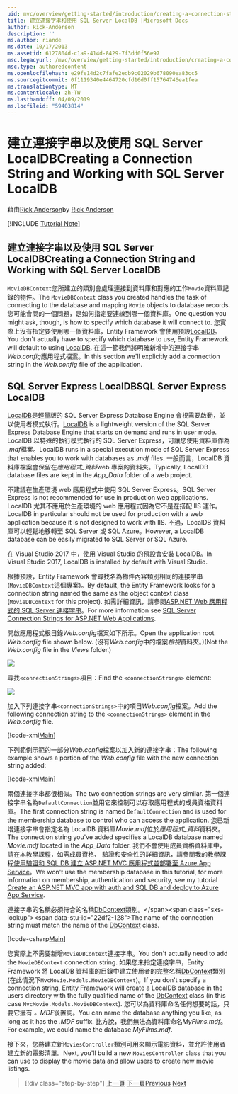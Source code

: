 ```yaml
---
uid: mvc/overview/getting-started/introduction/creating-a-connection-string
title: 建立連接字串和使用 SQL Server LocalDB |Microsoft Docs
author: Rick-Anderson
description: ''
ms.author: riande
ms.date: 10/17/2013
ms.assetid: 6127804d-c1a9-414d-8429-7f3dd0f56e97
msc.legacyurl: /mvc/overview/getting-started/introduction/creating-a-connection-string
msc.type: authoredcontent
ms.openlocfilehash: e29fe14d2c7fafe2edb9c02029b678090ea83cc5
ms.sourcegitcommit: 0f1119340e4464720cfd16d0ff15764746ea1fea
ms.translationtype: MT
ms.contentlocale: zh-TW
ms.lasthandoff: 04/09/2019
ms.locfileid: "59403814"
---
```

# <a name="creating-a-connection-string-and-working-with-sql-server-localdb"></a><span data-ttu-id="22df2-102">建立連接字串以及使用 SQL Server LocalDB</span><span class="sxs-lookup"><span data-stu-id="22df2-102">Creating a Connection String and Working with SQL Server LocalDB</span></span>

<span data-ttu-id="22df2-103">藉由[Rick Anderson]((https://twitter.com/RickAndMSFT))</span><span class="sxs-lookup"><span data-stu-id="22df2-103">by [Rick Anderson]((https://twitter.com/RickAndMSFT))</span></span>

[!INCLUDE [Tutorial Note](sample/code-location.md)]

## <a name="creating-a-connection-string-and-working-with-sql-server-localdb"></a><span data-ttu-id="22df2-104">建立連接字串以及使用 SQL Server LocalDB</span><span class="sxs-lookup"><span data-stu-id="22df2-104">Creating a Connection String and Working with SQL Server LocalDB</span></span>

<span data-ttu-id="22df2-105">`MovieDBContext`您所建立的類別會處理連接到資料庫和對應的工作`Movie`資料庫記錄的物件。</span><span class="sxs-lookup"><span data-stu-id="22df2-105">The `MovieDBContext` class you created handles the task of connecting to the database and mapping `Movie` objects to database records.</span></span> <span data-ttu-id="22df2-106">您可能會問的一個問題，是如何指定要連線到哪一個資料庫。</span><span class="sxs-lookup"><span data-stu-id="22df2-106">One question you might ask, though, is how to specify which database it will connect to.</span></span> <span data-ttu-id="22df2-107">您實際上沒有指定要使用哪一個資料庫，Entity Framework 會使用預設[LocalDB](https://docs.microsoft.com/sql/database-engine/configure-windows/sql-server-2016-express-localdb)。</span><span class="sxs-lookup"><span data-stu-id="22df2-107">You don't actually have to specify which database to use, Entity Framework will default to using [LocalDB](https://docs.microsoft.com/sql/database-engine/configure-windows/sql-server-2016-express-localdb).</span></span> <span data-ttu-id="22df2-108">在這一節我們將明確新增中的連接字串*Web.config*應用程式檔案。</span><span class="sxs-lookup"><span data-stu-id="22df2-108">In this section we'll explicitly add a connection string in the *Web.config* file of the application.</span></span>

## <a name="sql-server-express-localdb"></a><span data-ttu-id="22df2-109">SQL Server Express LocalDB</span><span class="sxs-lookup"><span data-stu-id="22df2-109">SQL Server Express LocalDB</span></span>

<span data-ttu-id="22df2-110">[LocalDB](https://docs.microsoft.com/sql/database-engine/configure-windows/sql-server-2016-express-localdb)是輕量版的 SQL Server Express Database Engine 會視需要啟動，並以使用者模式執行。</span><span class="sxs-lookup"><span data-stu-id="22df2-110">[LocalDB](https://docs.microsoft.com/sql/database-engine/configure-windows/sql-server-2016-express-localdb) is a lightweight version of the SQL Server Express Database Engine that starts on demand and runs in user mode.</span></span> <span data-ttu-id="22df2-111">LocalDB 以特殊的執行模式執行的 SQL Server Express，可讓您使用資料庫作為 *.mdf*檔案。</span><span class="sxs-lookup"><span data-stu-id="22df2-111">LocalDB runs in a special execution mode of SQL Server Express that enables you to work with databases as *.mdf* files.</span></span> <span data-ttu-id="22df2-112">一般而言，LocalDB 資料庫檔案會保留在*應用程式\_資料*web 專案的資料夾。</span><span class="sxs-lookup"><span data-stu-id="22df2-112">Typically, LocalDB database files are kept in the *App\_Data* folder of a web project.</span></span>

<span data-ttu-id="22df2-113">不建議在生產環境 web 應用程式中使用 SQL Server Express。</span><span class="sxs-lookup"><span data-stu-id="22df2-113">SQL Server Express is not recommended for use in production web applications.</span></span> <span data-ttu-id="22df2-114">LocalDB 尤其不應用於生產環境的 web 應用程式因為它不是在搭配 IIS 運作。</span><span class="sxs-lookup"><span data-stu-id="22df2-114">LocalDB in particular should not be used for production with a web application because it is not designed to work with IIS.</span></span> <span data-ttu-id="22df2-115">不過，LocalDB 資料庫可以輕鬆地移轉至 SQL Server 或 SQL Azure。</span><span class="sxs-lookup"><span data-stu-id="22df2-115">However, a LocalDB database can be easily migrated to SQL Server or SQL Azure.</span></span>

<span data-ttu-id="22df2-116">在 Visual Studio 2017 中，使用 Visual Studio 的預設會安裝 LocalDB。</span><span class="sxs-lookup"><span data-stu-id="22df2-116">In Visual Studio 2017, LocalDB is installed by default with Visual Studio.</span></span>

<span data-ttu-id="22df2-117">根據預設，Entity Framework 會尋找名為物件內容類別相同的連接字串 (`MovieDBContext`這個專案)。</span><span class="sxs-lookup"><span data-stu-id="22df2-117">By default, the Entity Framework looks for a connection string named the same as the object context class (`MovieDBContext` for this project).</span></span> <span data-ttu-id="22df2-118">如需詳細資訊，請參閱[ASP.NET Web 應用程式的 SQL Server 連接字串](https://msdn.microsoft.com/library/jj653752.aspx)。</span><span class="sxs-lookup"><span data-stu-id="22df2-118">For more information see [SQL Server Connection Strings for ASP.NET Web Applications](https://msdn.microsoft.com/library/jj653752.aspx).</span></span>

<span data-ttu-id="22df2-119">開啟應用程式根目錄*Web.config*檔案如下所示。</span><span class="sxs-lookup"><span data-stu-id="22df2-119">Open the application root *Web.config* file shown below.</span></span> <span data-ttu-id="22df2-120">(沒有*Web.config*中的檔案*檢視*資料夾。)</span><span class="sxs-lookup"><span data-stu-id="22df2-120">(Not the *Web.config* file in the *Views* folder.)</span></span>

![](creating-a-connection-string/_static/image1.png)

<span data-ttu-id="22df2-121">尋找`<connectionStrings>`項目：</span><span class="sxs-lookup"><span data-stu-id="22df2-121">Find the `<connectionStrings>` element:</span></span>

![](creating-a-connection-string/_static/image2.png)

<span data-ttu-id="22df2-122">加入下列連接字串`<connectionStrings>`中的項目*Web.config*檔案。</span><span class="sxs-lookup"><span data-stu-id="22df2-122">Add the following connection string to the `<connectionStrings>` element in the *Web.config* file.</span></span>

[!code-xml[Main](creating-a-connection-string/samples/sample1.xml)]

<span data-ttu-id="22df2-123">下列範例示範的一部分*Web.config*檔案以加入新的連接字串：</span><span class="sxs-lookup"><span data-stu-id="22df2-123">The following example shows a portion of the *Web.config* file with the new connection string added:</span></span>

[!code-xml[Main](creating-a-connection-string/samples/sample2.xml)]

<span data-ttu-id="22df2-124">兩個連接字串都很相似。</span><span class="sxs-lookup"><span data-stu-id="22df2-124">The two connection strings are very similar.</span></span> <span data-ttu-id="22df2-125">第一個連接字串名為`DefaultConnection`並用它來控制可以存取應用程式的成員資格資料庫。</span><span class="sxs-lookup"><span data-stu-id="22df2-125">The first connection string is named `DefaultConnection` and is used for the membership database to control who can access the application.</span></span> <span data-ttu-id="22df2-126">您已新增連接字串會指定名為 LocalDB 資料庫*Movie.mdf*位於*應用程式\_資料*資料夾。</span><span class="sxs-lookup"><span data-stu-id="22df2-126">The connection string you've added specifies a LocalDB database named *Movie.mdf* located in the *App\_Data* folder.</span></span> <span data-ttu-id="22df2-127">我們不會使用成員資格資料庫中，請在本教學課程，如需成員資格、 驗證和安全性的詳細資訊，請參閱我的教學課程[使用驗證和 SQL DB 建立 ASP.NET MVC 應用程式並部署至 Azure App Service](https://docs.microsoft.com/aspnet/core/security/authorization/secure-data)。</span><span class="sxs-lookup"><span data-stu-id="22df2-127">We won't use the membership database in this tutorial, for more information on membership, authentication and security, see my tutorial [Create an ASP.NET MVC app with auth and SQL DB and deploy to Azure App Service](https://docs.microsoft.com/aspnet/core/security/authorization/secure-data).</span></span>

<span data-ttu-id="22df2-128">連接字串的名稱必須符合的名稱[DbContext](https://msdn.microsoft.com/library/system.data.entity.dbcontext(v=vs.103).aspx)類別。</span><span class="sxs-lookup"><span data-stu-id="22df2-128">The name of the connection string must match the name of the [DbContext](https://msdn.microsoft.com/library/system.data.entity.dbcontext(v=vs.103).aspx) class.</span></span>

[!code-csharp[Main](creating-a-connection-string/samples/sample3.cs?highlight=15)]

<span data-ttu-id="22df2-129">您實際上不需要新增`MovieDBContext`連接字串。</span><span class="sxs-lookup"><span data-stu-id="22df2-129">You don't actually need to add the `MovieDBContext` connection string.</span></span> <span data-ttu-id="22df2-130">如果您未指定連接字串，Entity Framework 將 LocalDB 資料庫的目錄中建立使用者的完整名稱[DbContext](https://msdn.microsoft.com/library/system.data.entity.dbcontext(v=vs.103).aspx)類別 (在此情況下`MvcMovie.Models.MovieDBContext`)。</span><span class="sxs-lookup"><span data-stu-id="22df2-130">If you don't specify a connection string, Entity Framework will create a LocalDB database in the users directory with the fully qualified name of the [DbContext](https://msdn.microsoft.com/library/system.data.entity.dbcontext(v=vs.103).aspx) class (in this case `MvcMovie.Models.MovieDBContext`).</span></span> <span data-ttu-id="22df2-131">您可以為資料庫命名任何想要的話，只要它擁有 *。MDF*後置詞。</span><span class="sxs-lookup"><span data-stu-id="22df2-131">You can name the database anything you like, as long as it has the *.MDF* suffix.</span></span> <span data-ttu-id="22df2-132">比方說，我們無法為資料庫命名*MyFilms.mdf*。</span><span class="sxs-lookup"><span data-stu-id="22df2-132">For example, we could name the database *MyFilms.mdf*.</span></span>

<span data-ttu-id="22df2-133">接下來，您將建立新`MoviesController`類別可用來顯示電影資料，並允許使用者建立新的電影清單。</span><span class="sxs-lookup"><span data-stu-id="22df2-133">Next, you'll build a new `MoviesController` class that you can use to display the movie data and allow users to create new movie listings.</span></span>

> [!div class="step-by-step"]
> <span data-ttu-id="22df2-134">[上一頁](adding-a-model.md)
> [下一頁](accessing-your-models-data-from-a-controller.md)</span><span class="sxs-lookup"><span data-stu-id="22df2-134">[Previous](adding-a-model.md)
[Next](accessing-your-models-data-from-a-controller.md)</span></span>
